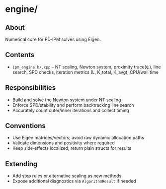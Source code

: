 # engine/

## About

Numerical core for PD‑IPM solves using Eigen.

## Contents

- `ipm_engine.h/.cpp` – NT scaling, Newton system, proximity trace(ψ), line search, SPD checks, iteration metrics (L, K_total, K_avg), CPU/wall time

## Responsibilities

- Build and solve the Newton system under NT scaling
- Enforce SPD/stability and perform backtracking line search
- Accurately count outer/inner iterations and collect timing

## Conventions

- Use Eigen matrices/vectors; avoid raw dynamic allocation paths
- Validate dimensions and positivity where required
- Keep side‑effects localized; return plain structs for results

## Extending

- Add step rules or alternative scaling as new methods
- Expose additional diagnostics via `AlgorithmResult` if needed
